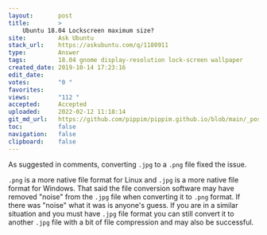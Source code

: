 ```yaml
---
layout:       post
title:        >
    Ubuntu 18.04 Lockscreen maximum size?
site:         Ask Ubuntu
stack_url:    https://askubuntu.com/q/1180911
type:         Answer
tags:         18.04 gnome display-resolution lock-screen wallpaper
created_date: 2019-10-14 17:23:16
edit_date:    
votes:        "0 "
favorites:    
views:        "112 "
accepted:     Accepted
uploaded:     2022-02-12 11:18:14
git_md_url:   https://github.com/pippim/pippim.github.io/blob/main/_posts/2019/2019-10-14-Ubuntu-18.04-Lockscreen-maximum-size_.md
toc:          false
navigation:   false
clipboard:    false
---
```


As suggested in comments, converting `.jpg` to a `.png` file fixed the issue.

`.png` is a more native file format for Linux and `.jpg` is a more native file format for Windows. That said the file conversion software may have removed "noise" from the `.jpg` file when converting it to `.png` format. If there was "noise" what it was is anyone's guess. If you are in a similar situation and you must have `.jpg` file format you can still convert it to another `.jpg` file with a bit of file compression and may also be successful.
